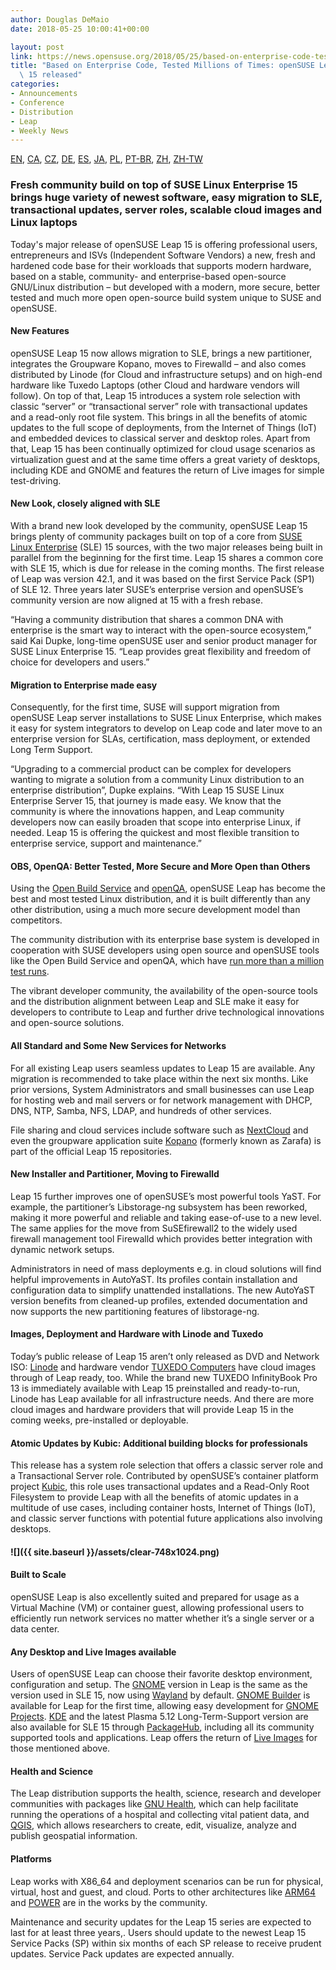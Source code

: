 ```yaml
---
author: Douglas DeMaio
date: 2018-05-25 10:00:41+00:00

layout: post
link: https://news.opensuse.org/2018/05/25/based-on-enterprise-code-tested-millions-of-times-opensuse-leap-15-released/
title: "Based on Enterprise Code, Tested Millions of Times: openSUSE Leap\
  \ 15 released"
categories:
- Announcements
- Conference
- Distribution
- Leap
- Weekly News
---
```

[EN](https://en.opensuse.org/Release_announcement_15), [CA](https://en.opensuse.org/OpenSUSE_Leap_15_ca), [CZ](https://cs.opensuse.org/Oznámení_nového_vydání_15), [DE](https://de.opensuse.org/Release-Ankuendigung_15), [ES](https://es.opensuse.org/openSUSE:Anuncio_de_la_publicaci%C3%B3n_de_la_versi%C3%B3n_Leap_15), [JA](https://ja.opensuse.org/openSUSE:リリースアナウンス_15), [PL](https://pl.opensuse.org/Release_announcement_15), [PT-BR](https://pt.opensuse.org/openSUSE:lancamento_versao_15), [ZH](https://zh.opensuse.org/发行公告_15), [ZH-TW](https://zh-tw.opensuse.org/Release_announcement_15)


### Fresh community build on top of SUSE Linux Enterprise 15 brings huge variety of newest software, easy migration to SLE, transactional updates, server roles, scalable cloud images and Linux laptops


Today's major release of openSUSE Leap 15 is offering professional users, entrepreneurs and ISVs (Independent Software Vendors) a new, fresh and hardened code base for their workloads that supports modern hardware, based on a stable, community- and enterprise-based open-source GNU/Linux distribution – but developed with a modern, more secure, better tested and much more open open-source build system unique to SUSE and openSUSE.


#### New Features


openSUSE Leap 15 now allows migration to SLE, brings a new partitioner, integrates the Groupware Kopano, moves to Firewalld – and also comes distributed by Linode (for Cloud and infrastructure setups) and on high-end hardware like Tuxedo Laptops (other Cloud and hardware vendors will follow). On top of that, Leap 15 introduces a system role selection with classic “server” or “transactional server” role with transactional updates and a read-only root file system. This brings in all the benefits of atomic updates to the full scope of deployments, from the Internet of Things (IoT) and embedded devices to classical server and desktop roles. Apart from that, Leap 15 has been continually optimized for cloud usage scenarios as virtualization guest and at the same time offers a great variety of desktops, including KDE and GNOME and features the return of Live images for simple test-driving.


#### New Look, closely aligned with SLE


With a brand new look developed by the community, openSUSE Leap 15 brings plenty of community packages built on top of a core from [SUSE Linux Enterprise](https://www.suse.com/products/server/) (SLE) 15 sources, with the two major releases being built in parallel from the beginning for the first time. Leap 15 shares a common core with SLE 15, which is due for release in the coming months. The first release of Leap was version 42.1, and it was based on the first Service Pack (SP1) of SLE 12. Three years later SUSE’s enterprise version and openSUSE’s community version are now aligned at 15 with a fresh rebase.

“Having a community distribution that shares a common DNA with enterprise is the smart way to interact with the open-source ecosystem,” said Kai Dupke, long-time openSUSE user and senior product manager for SUSE Linux Enterprise 15. “Leap provides great flexibility and freedom of choice for developers and users.”


#### Migration to Enterprise made easy


Consequently, for the first time, SUSE will support migration from openSUSE Leap server installations to SUSE Linux Enterprise, which makes it easy for system integrators to develop on Leap code and later move to an enterprise version for SLAs, certification, mass deployment, or extended Long Term Support.

“Upgrading to a commercial product can be complex for developers wanting to migrate a solution from a community Linux distribution to an enterprise distribution”, Dupke explains. “With Leap 15 SUSE Linux Enterprise Server 15, that journey is made easy. We know that the community is where the innovations happen, and Leap community developers now can easily broaden that scope into enterprise Linux, if needed. Leap 15 is offering the quickest and most flexible transition to enterprise service, support and maintenance.”


#### OBS, OpenQA: Better Tested, More Secure and More Open than Others


<!-- more -->

Using the [Open Build Service](https://build.opensuse.org/) and [openQA](https://openqa.opensuse.org/), openSUSE Leap has become the best and most tested Linux distribution, and it is built differently than any other distribution, using a much more secure development model than competitors.

The community distribution with its enterprise base system is developed in cooperation with SUSE developers using open source and openSUSE tools like the Open Build Service and openQA, which have [run more than a million test runs](https://www.suse.com/c/celebrate-openqa-one-million-reasons-believe-testing/).

The vibrant developer community, the availability of the open-source tools and the distribution alignment between Leap and SLE make it easy for developers to contribute to Leap and further drive technological innovations and open-source solutions.


#### All Standard and Some New Services for Networks


For all existing Leap users seamless updates to Leap 15 are available. Any migration is recommended to take place within the next six months. Like prior versions, System Administrators and small businesses can use Leap for hosting web and mail servers or for network management with DHCP, DNS, NTP, Samba, NFS, LDAP, and hundreds of other services.

File sharing and cloud services include software such as [NextCloud](https://nextcloud.com/) and even the groupware application suite [Kopano](https://kopano.com/) (formerly known as Zarafa) is part of the official Leap 15 repositories.


#### New Installer and Partitioner, Moving to Firewalld


Leap 15 further improves one of openSUSE’s most powerful tools YaST. For example, the partitioner’s Libstorage-ng subsystem has been reworked, making it more powerful and reliable and taking ease-of-use to a new level. The same applies for the move from SuSEfirewall2 to the widely used firewall management tool Firewalld which provides better integration with dynamic network setups.

Administrators in need of mass deployments e.g. in cloud solutions will find helpful improvements in AutoYaST. Its profiles contain installation and configuration data to simplify unattended installations. The new AutoYaST version benefits from cleaned-up profiles, extended documentation and now supports the new partitioning features of libstorage-ng.


#### Images, Deployment and Hardware with Linode and Tuxedo


Today’s public release of Leap 15 aren’t only released as DVD and Network ISO: [Linode](https://www.linode.com) and hardware vendor [TUXEDO Computers](https://www.tuxedocomputers.com) have cloud images through of Leap ready, too. While the brand new TUXEDO InfinityBook Pro 13 is immediately available with Leap 15 preinstalled and ready-to-run, Linode has Leap available for all infrastructure needs. And there are more cloud images and hardware providers that will provide Leap 15 in the coming weeks, pre-installed or deployable.


#### Atomic Updates by Kubic: Additional building blocks for professionals


This release has a system role selection that offers a classic server role and a Transactional Server role. Contributed by openSUSE’s container platform project [Kubic](https://en.opensuse.org/Kubic), this role uses transactional updates and a Read-Only Root Filesystem to provide Leap with all the benefits of atomic updates in a multitude of use cases, including container hosts, Internet of Things (IoT), and classic server functions with potential future applications also involving desktops.


#### ![]({{ site.baseurl }}/assets/clear-748x1024.png)




#### Built to Scale


openSUSE Leap is also excellently suited and prepared for usage as a Virtual Machine (VM) or container guest, allowing professional users to efficiently run network services no matter whether it’s a single server or a data center.


#### Any Desktop and Live Images available


Users of openSUSE Leap can choose their favorite desktop environment, configuration and setup. The [GNOME](https://en.opensuse.org/GNOME) version in Leap is the same as the version used in SLE 15, now using [Wayland](https://wayland.freedesktop.org/) by default. [GNOME Builder](https://wiki.gnome.org/Apps/Builder) is available for Leap for the first time, allowing easy development for [GNOME Projects](https://wiki.gnome.org/Projects). [KDE](https://en.opensuse.org/KDE) and the latest Plasma 5.12 Long-Term-Support version are also available for SLE 15 through [PackageHub](https://packagehub.suse.com/), including all its community supported tools and applications. Leap offers the return of [Live Images](https://download.opensuse.org/distribution/leap/15.0/live/) for those mentioned above.


#### Health and Science


The Leap distribution supports the health, science, research and developer communities with packages like [GNU Health](http://health.gnu.org/), which can help facilitate running the operations of a hospital and collecting vital patient data, and [QGIS](https://www.qgis.org/), which allows researchers to create, edit, visualize, analyze and publish geospatial information.


#### Platforms


Leap works with X86_64 and deployment scenarios can be run for physical, virtual, host and guest, and cloud. Ports to other architectures like [ARM64](https://en.wikipedia.org/wiki/ARM_architecture) and [POWER](https://en.wikipedia.org/wiki/Power_Architecture) are in the works by the community.

Maintenance and security updates for the Leap 15 series are expected to last for at least three years,. Users should update to the newest Leap 15 Service Packs (SP) within six months of each SP release to receive prudent updates. Service Pack updates are expected annually.		
